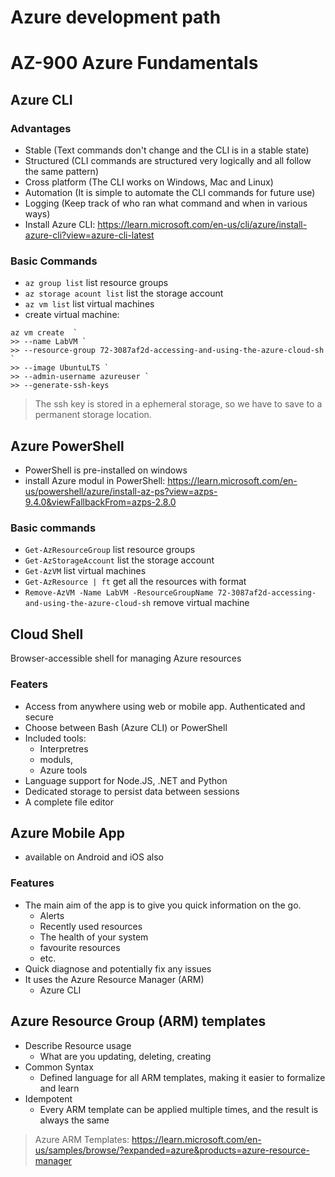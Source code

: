 # Azure development path
# AZ-900 Azure Fundamentals

## Azure CLI
### Advantages
- Stable (Text commands don't change and the CLI is in a stable state)
- Structured (CLI commands are structured very logically and all follow the same pattern)
- Cross platform (The CLI works on Windows, Mac and Linux)
- Automation (It is simple to automate the CLI commands for future use)
- Logging (Keep track of who ran what command and when in various ways)
- Install Azure CLI:
  https://learn.microsoft.com/en-us/cli/azure/install-azure-cli?view=azure-cli-latest
  
### Basic Commands
- ```az group list``` list resource groups
- ```az storage acount list``` list the storage account
- ```az vm list``` list virtual machines
- create virtual machine:
```
az vm create  `
>> --name LabVM `
>> --resource-group 72-3087af2d-accessing-and-using-the-azure-cloud-sh `
>> --image UbuntuLTS `
>> --admin-username azureuser `
>> --generate-ssh-keys
``` 
> The ssh key is stored in a ephemeral storage, so we have to save to a permanent storage location.

## Azure PowerShell
- PowerShell is pre-installed on windows 
- install Azure modul in PowerShell:
  https://learn.microsoft.com/en-us/powershell/azure/install-az-ps?view=azps-9.4.0&viewFallbackFrom=azps-2.8.0
  
 ### Basic commands
 - ```Get-AzResourceGroup``` list resource groups
 - ```Get-AzStorageAccount``` list the storage account
 - ```Get-AzVM``` list virtual machines
 - ```Get-AzResource | ft``` get all the resources with format
 - ```Remove-AzVM -Name LabVM -ResourceGroupName 72-3087af2d-accessing-and-using-the-azure-cloud-sh``` remove virtual machine

## Cloud Shell
Browser-accessible shell for managing Azure resources

### Featers
- Access from anywhere using web or mobile app. Authenticated and secure
- Choose between Bash (Azure CLI) or PowerShell
- Included tools:
  - Interpretres
  - moduls,
  - Azure tools
- Language support for Node.JS, .NET and Python
- Dedicated storage to persist data between sessions
- A complete file editor

## Azure Mobile App
- available on Android and iOS also

### Features
- The main aim of the app is to give you quick information on the go.
  - Alerts
  - Recently used resources
  - The health of your system
  - favourite resources
  - etc.
- Quick diagnose and potentially fix any issues
- It uses the Azure Resource Manager (ARM)
  - Azure CLI

## Azure Resource Group (ARM) templates
- Describe Resource usage
  - What are you updating, deleting, creating
- Common Syntax
  - Defined language for all ARM templates, making it easier to formalize and learn
- Idempotent
  - Every ARM template can be applied multiple times, and the result is always the same

> Azure ARM Templates: https://learn.microsoft.com/en-us/samples/browse/?expanded=azure&products=azure-resource-manager





